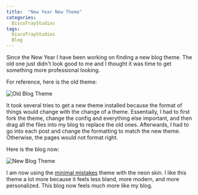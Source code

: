 ```yaml
---
title:  "New Year New Theme"
categories:
  DiscoTrayStudios
tags:
  DiscoTrayStudios
  Blog
---
```


Since the New Year I have been working on finding a new blog theme.
The old one just didn't look good to me and I thought it was time to get something more professional looking.

For reference, here is the old theme:

![Old Blog Theme](/blog/assets/img/blog/blog_1.png)

It took several tries to get a new theme installed because the format of things would change with the change of a theme.
Essentially, I had to first fork the theme, change the config and everything else important,
and then drag all the files into my blog to replace the old ones.
Afterwards, I had to go into each post and change the formatting to match the new theme.
Otherwise, the pages would not format right.

Here is the blog now:

![New Blog Theme](/blog/assets/img/blog/blog_2.png)

I am now using the [minimal mistakes](https://mmistakes.github.io/minimal-mistakes/) theme with the neon skin.
I like this theme a lot more because it feels less bland, more modern, and more personalized.
This blog now feels much more like my blog.
